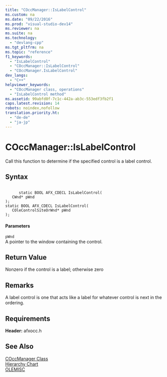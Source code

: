 ```yaml
---
title: "COccManager::IsLabelControl"
ms.custom: na
ms.date: "09/22/2016"
ms.prod: "visual-studio-dev14"
ms.reviewer: na
ms.suite: na
ms.technology: 
  - "devlang-cpp"
ms.tgt_pltfrm: na
ms.topic: "reference"
f1_keywords: 
  - "IsLabelControl"
  - "COccManager::IsLabelControl"
  - "COccManager.IsLabelControl"
dev_langs: 
  - "C++"
helpviewer_keywords: 
  - "COccManager class, operations"
  - "IsLabelControl method"
ms.assetid: 99abfd0f-7c1c-442a-ab3c-553edf3fb2f1
caps.latest.revision: 14
robots: noindex,nofollow
translation.priority.ht: 
  - "de-de"
  - "ja-jp"
---
```

# COccManager::IsLabelControl
Call this function to determine if the specified control is a label control.  
  
## Syntax  
  
```  
  
      static BOOL AFX_CDECL IsLabelControl(  
   CWnd* pWnd   
);  
static BOOL AFX_CDECL IsLabelControl(   
   COleControlSiteOrWnd* pWnd   
);  
```  
  
#### Parameters  
 `pWnd`  
 A pointer to the window containing the control.  
  
## Return Value  
 Nonzero if the control is a label; otherwise zero  
  
## Remarks  
 A label control is one that acts like a label for whatever control is next in the ordering.  
  
## Requirements  
 **Header:** afxocc.h  
  
## See Also  
 [COccManager Class](../vs140/coccmanager-class.md)   
 [Hierarchy Chart](../vs140/hierarchy-chart.md)   
 [OLEMISC](http://msdn.microsoft.com/library/windows/desktop/ms678497)
